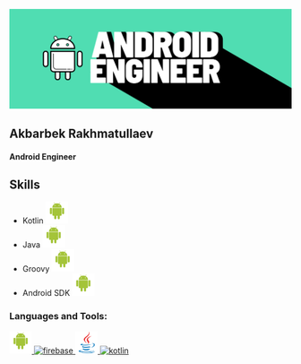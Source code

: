 ![I am Android Engineer](https://github.com/A-Rakhmatullaev/A-Rakhmatullaev/blob/main/friday.png)



## Akbarbek Rakhmatullaev
#### Android Engineer

## Skills
- Kotlin <img src="https://raw.githubusercontent.com/devicons/devicon/master/icons/android/android-original-wordmark.svg" alt="android" width="40" height="40"/>
- Java <img src="https://raw.githubusercontent.com/devicons/devicon/master/icons/android/android-original-wordmark.svg" alt="android" width="40" height="40"/>
- Groovy <img src="https://raw.githubusercontent.com/devicons/devicon/master/icons/android/android-original-wordmark.svg" alt="android" width="40" height="40"/>
- Android SDK <img src="https://raw.githubusercontent.com/devicons/devicon/master/icons/android/android-original-wordmark.svg" alt="android" width="40" height="40"/>

<h3 align="left">Languages and Tools:</h3>
<p align="left"> <a href="https://developer.android.com" target="_blank" rel="noreferrer"> <img src="https://raw.githubusercontent.com/devicons/devicon/master/icons/android/android-original-wordmark.svg" alt="android" width="40" height="40"/> </a> <a href="https://firebase.google.com/" target="_blank" rel="noreferrer"> <img src="https://www.vectorlogo.zone/logos/firebase/firebase-icon.svg" alt="firebase" width="40" height="40"/> </a> <a href="https://www.java.com" target="_blank" rel="noreferrer"> <img src="https://raw.githubusercontent.com/devicons/devicon/master/icons/java/java-original.svg" alt="java" width="40" height="40"/> </a> <a href="https://kotlinlang.org" target="_blank" rel="noreferrer"> <img src="https://www.vectorlogo.zone/logos/kotlinlang/kotlinlang-icon.svg" alt="kotlin" width="40" height="40"/> </a> </p>




